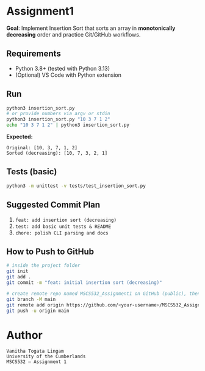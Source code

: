 
# Assignment1

**Goal**: Implement Insertion Sort that sorts an array in **monotonically decreasing** order and practice Git/GitHub workflows.

## Requirements
- Python 3.8+ (tested with Python 3.13)
- (Optional) VS Code with Python extension

## Run
```bash
python3 insertion_sort.py
# or provide numbers via argv or stdin
python3 insertion_sort.py "10 3 7 1 2"
echo "10 3 7 1 2" | python3 insertion_sort.py
```

**Expected:**
```text
Original: [10, 3, 7, 1, 2]
Sorted (decreasing): [10, 7, 3, 2, 1]
```

## Tests (basic)
```bash
python3 -m unittest -v tests/test_insertion_sort.py
```

## Suggested Commit Plan
1. `feat: add insertion sort (decreasing)`  
2. `test: add basic unit tests & README`  
3. `chore: polish CLI parsing and docs`

## How to Push to GitHub
```bash
# inside the project folder
git init
git add .
git commit -m "feat: initial insertion sort (decreasing)"

# create remote repo named MSCS532_Assignment1 on GitHub (public), then:
git branch -M main
git remote add origin https://github.com/<your-username>/MSCS532_Assignment1.git
git push -u origin main
```

# Author
```
Vanitha Togata Lingam
University of the Cumberlands
MSCS532 – Assignment 1
```